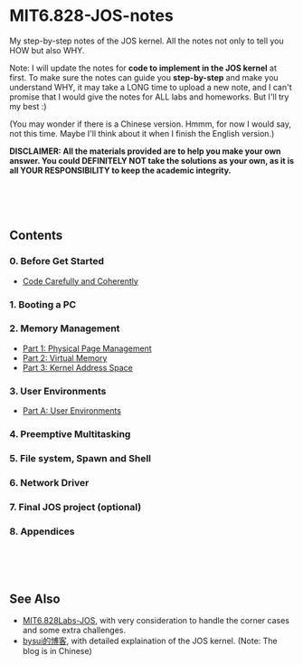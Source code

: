 # MIT6.828-JOS-notes
My step-by-step notes of the JOS kernel. All the notes not only to tell you HOW but also WHY.

Note: I will update the notes for **code to implement in the JOS kernel** at first. To make sure the notes can guide you **step-by-step** and make you understand WHY, it may take a LONG time to upload a new note, and I can't promise that I would give the notes for ALL labs and homeworks. But I'll try my best :)

(You may wonder if there is a Chinese version. Hmmm, for now I would say, not this time. Maybe I'll think about it when I finish the English version.)

**DISCLAIMER: All the materials provided are to help you make your own answer. You could DEFINITELY NOT take the solutions as your own, as it is all YOUR RESPONSIBILITY to keep the academic integrity.**

<br>
<br>
<br>

## Contents

### 0. Before Get Started
<!--
- [Get Ready: Build Your Own Toolchain](get-started/build-your-own-toolchain.md)
-->
<!--
- The View of the JOS kernel
-->
- [Code Carefully and Coherently](get-started/code-carefully-and-coherently.md)

### 1. Booting a PC

### 2. Memory Management
- [Part 1: Physical Page Management](mem-man/phys-pg-man.md)
- [Part 2: Virtual Memory](mem-man/virtu-mem.md)
- [Part 3: Kernel Address Space](mem-man/kern-addr-space.md)

### 3. User Environments
- [Part A: User Environments](user/../user-envs/user-envs-a.md)

### 4. Preemptive Multitasking

### 5. File system, Spawn and Shell

### 6. Network Driver

### 7. Final JOS project (optional)

### 8. Appendices

<br>
<br>
<br>

## See Also

- [MIT6.828Labs-JOS](https://github.com/hehao98/MIT6.828Labs-JOS/), with very consideration to handle the corner cases and some extra challenges.
- [bysui的博客](https://blog.csdn.net/bysui), with detailed explaination of the JOS kernel. (Note: The blog is in Chinese)